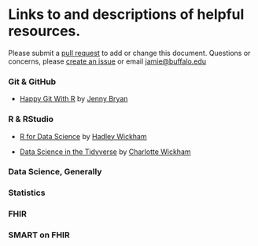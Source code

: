 # Links to and descriptions of helpful resources.

Please submit a [pull request](https://help.github.com/articles/about-pull-requests/) to add or change this document. Questions or concerns, please [create an issue](https://help.github.com/articles/creating-an-issue/) or email jamie@buffalo.edu

### Git & GitHub
- [Happy Git With R](http://happygitwithr.com/) by [Jenny Bryan](https://github.com/jennybc)

### R & RStudio
- [R for Data Science](http://r4ds.had.co.nz/) by [Hadley Wickham](https://github.com/hadley)

- [Data Science in the Tidyverse](https://github.com/cwickham/data-science-in-tidyverse) by [Charlotte Wickham](https://github.com/cwickham)

### Data Science, Generally

### Statistics

### FHIR

### SMART on FHIR
